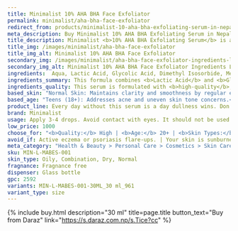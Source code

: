 ```yaml
---
title: Minimalist 10% AHA BHA Face Exfoliator
permalink: minimalist/aha-bha-face-exfoliator
redirect_from: products/minimalist-10-aha-bha-exfoliating-serum-in-nepal
meta_description: Buy Minimalist 10% AHA BHA Exfoliating Serum in Nepal. Gently exfoliate, brighten, and smooth your skin for a clear, refreshed complexion. Dermatologist-tested formula.
title_description: Minimalist <b>10% AHA BHA Exfoliating Serum</b> is a gentle exfoliating solution designed to rejuvenate the skin by removing dead cells and promoting a radiant complexion. This serum combines <b>Alpha Hydroxy Acids</b> (<b>Glycolic Acid</b> & <b>Lactic Acid</b>) with <b>Beta Hydroxy Acid</b> (<b>Salicylic Acid</b>) to target both the skin's surface and pores, ensuring a thorough exfoliation without causing dryness.
title_img: /images/minimalist/aha-bha-face-exfoliator
title_img_alt: Minimalist 10% AHA BHA Face Exfoliator
secondary_img: /images/minimalist/aha-bha-face-exfoliator-ingredients-label
secondary_img_alt: Minimalist 10% AHA BHA Face Exfoliator Ingredients Label
ingredients:  Aqua, Lactic Acid, Glycolic Acid, Dimethyl Isosorbide, Methylpropanediol, Sodium Hydroxide, Sodium Hyaluronate, Ethoxydiglycol, Phenoxyethanol, Salicylic Acid, Pullulan, Glycerin, Ethylhexylglycerin, PEG/PPG-17/6 Copolymer, Xanthan Gum, Hydroxyethylcellulose, Sclerotium Gum, Curcuma Longa (Turmeric) Root Extract, Trisodium Ethylenediamine Disuccinate, Lecithin.
ingredients_summary: This formula combines <b>Lactic Acid</b> and <b>Glycolic Acid</b> (AHAs) for gentle exfoliation, while <b>Salicylic Acid</b> (BHA) penetrates pores to clear <b>blackheads</b> and <b>acne</b>. <b>Sodium Hyaluronate</b> and <b>Glycerin</b> provide hydration, ensuring the skin remains balanced. <b>Turmeric Root Extract</b> adds antioxidant and anti-inflammatory benefits. The blend of gums (<b>Xanthan</b>, <b>Sclerotium</b>, <b>Pullulan</b>) helps with texture and stability, while <b>Dimethyl Isosorbide</b> and <b>Ethoxydiglycol</b> enhance ingredient penetration. <b>Phenoxyethanol</b> and <b>Ethylhexylglycerin</b> act as mild preservatives to maintain product safety.
ingredients_quality: This serum is formulated with <b>high-quality</b>, <b>science-backed ingredients</b> that offer effective <b>exfoliation</b>, <b>hydration</b>, and <b>skin-soothing</b> properties. The inclusion of well-researched <b>AHAs</b> and <b>BHA</b> ensures <b>deep cleansing</b> and <b>cell turnover</b>, while <b>moisturizing agents</b> prevent excessive dryness. The presence of <b>antioxidants</b> like <b>Turmeric</b> enhances skin protection, making the product suitable for regular use. Additionally, the <b>stabilizers</b> and <b>preservatives</b> used are gentle, ensuring product safety without compromising efficacy.
based_skin: "Normal Skin: Maintains clarity and smoothness by regular exfoliation.<br />Oily and Acne-Prone Skin: Helps unclog pores, reducing blackheads and breakouts.<br />Combination Skin: Balances oily and dry areas, promoting an even texture.<br />Dry Skin: Gently removes flaky skin, enhancing hydration absorption.<br />Sensitive Skin: Formulated to exfoliate without irritation, suitable for cautious use."
based_age: "Teens (18+): Addresses acne and uneven skin tone concerns.<br />20s-30s: Prevents early signs of aging and maintains skin luminosity.<br />40s and Above: Reduces appearance of fine lines and promotes cell renewal."
product_line: Every day without this serum is a day dullness wins. Don’t let dead skin waste your glow—reveal what’s already yours.
brand: Minimalist
usage: Apply 3-4 drops. Avoid contact with eyes. It should not be used on sensitive or compromised skin. If you are new to direct acids, start with alternate days & gradually increase the frequency to once per day.
low_price: 1000
choose_for: "<b>Quality:</b> High | <b>Age:</b> 20+ | <b>Skin Types:</b> Dry/Normal, Oily/Combination, Acne-Prone. | <b>Effective For:</b> Rejuvenates skin."
avoid_if: Active eczema or psoriasis flare-ups. | Your skin is sunburned or compromised.
meta_category: "Health & Beauty > Personal Care > Cosmetics > Skin Care > Lotion & Moisturizer"
sku: MIN-L-MABES-001
skin_type: Oily, Combination, Dry, Normal
fragnance: Fragnance free
dispenser: Glass bottle
gpc: 2592
variants: MIN-L-MABES-001-30ML_30 ml_961
variant_type: size
---
```

{% include buy.html description="30 ml" title=page.title button_text="Buy from Daraz" link="https://s.daraz.com.np/s.Tice?cc" %}